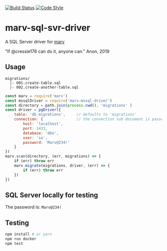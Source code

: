 [![Build Status](https://img.shields.io/travis/infinitaslearning/marv-mssql-driver/master.svg)](https://travis-ci.org/infinitaslearning/marv-mssql-driver)
[![Code Style](https://img.shields.io/badge/code%20style-imperative-brightgreen.svg)](https://github.com/guidesmiths/eslint-config-imperative)

# marv-sql-svr-driver
A SQL Server driver for [marv](https://www.npmjs.com/package/marv)

"If @cressie176 can do it, anyone can." Anon, 2019

## Usage
```
migrations/
  |- 001.create-table.sql
  |- 002.create-another-table.sql
```

```js
const marv = require('marv')
const mssqlDriver = require('marv-mssql-driver')
const directory = path.join(process.cwd(), 'migrations' )
const driver = pgDriver({
    table: 'db_migrations',     // defaults to 'migrations'
    connection: {               // the connection sub document is passed directly to pg.Client
        host: 'localhost',
        port: 1433,
        database: 'dbo',
        user: 'sa',
        password: 'Marv@234!'
    }
})
marv.scan(directory, (err, migrations) => {
    if (err) throw err
    marv.migrate(migrations, driver, (err) => {
        if (err) throw err
    })
})
```

## SQL Server locally for testing

The password is: `Marv@234!`

## Testing
```bash
npm install # or yarn
npm run docker
npm test
```
